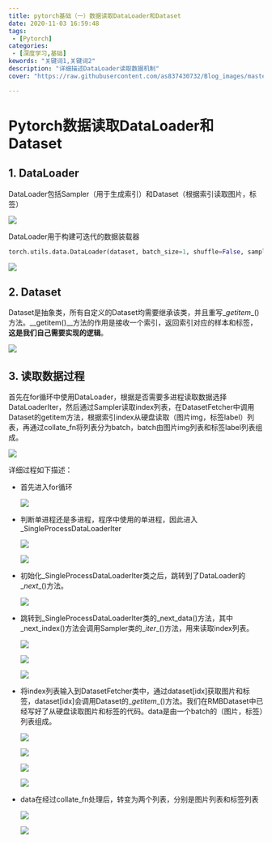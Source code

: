 ```yaml
---
title: pytorch基础（一）数据读取DataLoader和Dataset
date: 2020-11-03 16:59:48
tags:   
 - [Pytorch]
categories:   
 - [深度学习,基础]      
kewords: "关键词1,关键词2"  
description: "详细描述DataLoader读取数据机制"  
cover: "https://raw.githubusercontent.com/as837430732/Blog_images/master/%E6%B7%B1%E5%BA%A6%E5%AD%A6%E4%B9%A0/pytorch%E5%AE%9E%E6%88%98/%E4%B8%80/pytorch.jpg"

---
```


# Pytorch数据读取DataLoader和Dataset

## 1.  DataLoader

DataLoader包括Sampler（用于生成索引）和Dataset（根据索引读取图片，标签）

![](https://raw.githubusercontent.com/as837430732/Blog_images/master/%E6%B7%B1%E5%BA%A6%E5%AD%A6%E4%B9%A0/pytorch%E5%9F%BA%E7%A1%80/%E4%B8%80/1.png)

DataLoader用于构建可迭代的数据装载器

```python
torch.utils.data.DataLoader(dataset, batch_size=1, shuffle=False, sampler=None, batch_sampler=None, num_workers=0, collate_fn=None, pin_memory=False, drop_last=False, timeout=0, worker_init_fn=None, multiprocessing_context=None)
```

![](https://raw.githubusercontent.com/as837430732/Blog_images/master/%E6%B7%B1%E5%BA%A6%E5%AD%A6%E4%B9%A0/pytorch%E5%9F%BA%E7%A1%80/%E4%B8%80/2.png)

## 2. Dataset

Dataset是抽象类，所有自定义的Dataset均需要继承该类，并且重写\__getitem__()方法。\__getitem()__方法的作用是接收一个索引，返回索引对应的样本和标签，**这是我们自己需要实现的逻辑**。

![](https://raw.githubusercontent.com/as837430732/Blog_images/master/%E6%B7%B1%E5%BA%A6%E5%AD%A6%E4%B9%A0/pytorch%E5%9F%BA%E7%A1%80/%E4%B8%80/3.png)

## 3. 读取数据过程

首先在for循环中使用DataLoader，根据是否需要多进程读取数据选择DataLoaderIter，然后通过Sampler读取index列表，在DatasetFetcher中调用Dataset的getitem方法，根据索引index从硬盘读取（图片img，标签label）列表，再通过collate_fn将列表分为batch，batch由图片img列表和标签label列表组成。

![](https://raw.githubusercontent.com/as837430732/Blog_images/master/%E6%B7%B1%E5%BA%A6%E5%AD%A6%E4%B9%A0/pytorch%E5%9F%BA%E7%A1%80/%E4%B8%80/4.png)

详细过程如下描述：

- 首先进入for循环

  ![](https://raw.githubusercontent.com/as837430732/Blog_images/master/%E6%B7%B1%E5%BA%A6%E5%AD%A6%E4%B9%A0/pytorch%E5%9F%BA%E7%A1%80/%E4%B8%80/5.png)

- 判断单进程还是多进程，程序中使用的单进程，因此进入_SingleProcessDataLoaderIter

  ![](https://raw.githubusercontent.com/as837430732/Blog_images/master/%E6%B7%B1%E5%BA%A6%E5%AD%A6%E4%B9%A0/pytorch%E5%9F%BA%E7%A1%80/%E4%B8%80/6.png)

  ![](https://raw.githubusercontent.com/as837430732/Blog_images/master/%E6%B7%B1%E5%BA%A6%E5%AD%A6%E4%B9%A0/pytorch%E5%9F%BA%E7%A1%80/%E4%B8%80/7.png)

- 初始化\_SingleProcessDataLoaderIter类之后，跳转到了DataLoader的\__next__()方法。

  ![](https://raw.githubusercontent.com/as837430732/Blog_images/master/%E6%B7%B1%E5%BA%A6%E5%AD%A6%E4%B9%A0/pytorch%E5%9F%BA%E7%A1%80/%E4%B8%80/8.png)

- 跳转到\_SingleProcessDataLoaderIter类的\_next_data()方法，其中\_next_index()方法会调用Sampler类的\__iter__()方法，用来读取index列表。

  ![](https://raw.githubusercontent.com/as837430732/Blog_images/master/%E6%B7%B1%E5%BA%A6%E5%AD%A6%E4%B9%A0/pytorch%E5%9F%BA%E7%A1%80/%E4%B8%80/9.png)

  ![](https://raw.githubusercontent.com/as837430732/Blog_images/master/%E6%B7%B1%E5%BA%A6%E5%AD%A6%E4%B9%A0/pytorch%E5%9F%BA%E7%A1%80/%E4%B8%80/10.png)

  ![](https://raw.githubusercontent.com/as837430732/Blog_images/master/%E6%B7%B1%E5%BA%A6%E5%AD%A6%E4%B9%A0/pytorch%E5%9F%BA%E7%A1%80/%E4%B8%80/11.png)

- 将index列表输入到DatasetFetcher类中，通过dataset[idx]获取图片和标签，dataset[idx]会调用Dataset的\__getitem__()方法。我们在RMBDataset中已经写好了从硬盘读取图片和标签的代码。data是由一个batch的（图片，标签）列表组成。

  ![](https://raw.githubusercontent.com/as837430732/Blog_images/master/%E6%B7%B1%E5%BA%A6%E5%AD%A6%E4%B9%A0/pytorch%E5%9F%BA%E7%A1%80/%E4%B8%80/12.png)

  ![](https://raw.githubusercontent.com/as837430732/Blog_images/master/%E6%B7%B1%E5%BA%A6%E5%AD%A6%E4%B9%A0/pytorch%E5%9F%BA%E7%A1%80/%E4%B8%80/13.png)

  ![](https://raw.githubusercontent.com/as837430732/Blog_images/master/%E6%B7%B1%E5%BA%A6%E5%AD%A6%E4%B9%A0/pytorch%E5%9F%BA%E7%A1%80/%E4%B8%80/14.png)

  ![](https://raw.githubusercontent.com/as837430732/Blog_images/master/%E6%B7%B1%E5%BA%A6%E5%AD%A6%E4%B9%A0/pytorch%E5%9F%BA%E7%A1%80/%E4%B8%80/15.png)

- data在经过collate_fn处理后，转变为两个列表，分别是图片列表和标签列表

  ![](https://raw.githubusercontent.com/as837430732/Blog_images/master/%E6%B7%B1%E5%BA%A6%E5%AD%A6%E4%B9%A0/pytorch%E5%9F%BA%E7%A1%80/%E4%B8%80/16.png)

  ![](https://raw.githubusercontent.com/as837430732/Blog_images/master/%E6%B7%B1%E5%BA%A6%E5%AD%A6%E4%B9%A0/pytorch%E5%9F%BA%E7%A1%80/%E4%B8%80/17.png)